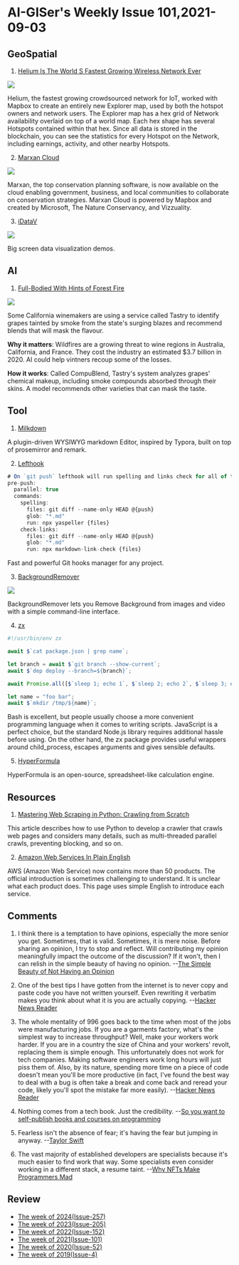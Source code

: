 # AI-GISer's Weekly Issue 101,2021-09-03

## GeoSpatial

1. [Helium Is The World S Fastest Growing Wireless Network Ever](https://www.mapbox.com/blog/helium-and-mapbox)

![](https://assets-global.website-files.com/5f2a93fe880654a977c51043/611e8ba40c0cd51ea505af70_JKQzA2fXYG4MTCVaK6iLrE9BuD6fq6Hou0MhDIH_klcz37msvi8Ma5xCjbKx0RQogqjfEIdo-v4hQ0j_WKyGRhROXHZbTnJZ6XJ992vtTmWtOsAUgqDiELwV8a92kG2Dkmm4ksTj.png)

Helium, the fastest growing crowdsourced network for IoT, worked with Mapbox to create an entirely new Explorer map, used by both the hotspot owners and network users. The Explorer map has a hex grid of Network availability overlaid on top of a world map. Each hex shape has several Hotspots contained within that hex. Since all data is stored in the blockchain, you can see the statistics for every Hotspot on the Network, including earnings, activity, and other nearby Hotspots.

2. [Marxan Cloud](https://www.vizzuality.com/project/marxan/)

![](https://assets-global.website-files.com/5f2a93fe880654a977c51043/6130211248d3e221eab6f682_Marxan-Cloud-photo15b_solutions_details_best_attr.png)

Marxan, the top conservation planning software, is now available on the cloud enabling government, business, and local communities to collaborate on conservation strategies. Marxan Cloud is powered by Mapbox and created by Microsoft, The Nature Conservancy, and Vizzuality.

3. [iDataV](https://github.com/yyhsong/iDataV)

![](https://img-blog.csdnimg.cn/20200603140258908.jpg?x-oss-process=image/watermark,type_ZmFuZ3poZW5naGVpdGk,shadow_10,text_aHR0cHM6Ly9ibG9nLmNzZG4ubmV0L2h3aHNvbmc=,size_16,color_FFFFFF,t_70)

Big screen data visualization demos.

## AI

1. [Full-Bodied With Hints of Forest Fire](https://read.deeplearning.ai/the-batch/issue-107/)

![](https://dl-staging-website.ghost.io/content/images/2021/09/Wine.gif)

Some California winemakers are using a service called Tastry to identify grapes tainted by smoke from the state's surging blazes and recommend blends that will mask the flavour.

**Why it matters**: Wildfires are a growing threat to wine regions in Australia, California, and France. They cost the industry an estimated $3.7 billion in 2020. AI could help vintners recoup some of the losses.

**How it works**: Called CompuBlend, Tastry's system analyzes grapes' chemical makeup, including smoke compounds absorbed through their skins. A model recommends other varieties that can mask the taste.

## Tool

1. [Milkdown](https://github.com/Saul-Mirone/milkdown)

A plugin-driven WYSIWYG markdown Editor, inspired by Typora, built on top of prosemirror and remark.

2. [Lefthook](https://github.com/evilmartians/lefthook)

```ts
# On `git push` lefthook will run spelling and links check for all of the changed files
pre-push:
  parallel: true
  commands:
    spelling:
      files: git diff --name-only HEAD @{push}
      glob: "*.md"
      run: npx yaspeller {files}
    check-links:
      files: git diff --name-only HEAD @{push}
      glob: "*.md"
      run: npx markdown-link-check {files}
```

Fast and powerful Git hooks manager for any project.

3. [BackgroundRemover](https://github.com/nadermx/backgroundremover)

![](https://camo.githubusercontent.com/41afbf5cdeee18132380d3d6c0565e58a5ef95beb649fb2b0216f1c834da0691/68747470733a2f2f6261636b67726f756e6472656d6f7665722e6170702f7374617469632f6261636b67726f756e6472656d6f7665726578616d706c652e706e67)

BackgroundRemover lets you Remove Background from images and video with a simple command-line interface.

4. [zx](https://github.com/google/zx)

```ts
#!/usr/bin/env zx

await $`cat package.json | grep name`;

let branch = await $`git branch --show-current`;
await $`dep deploy --branch=${branch}`;

await Promise.all([$`sleep 1; echo 1`, $`sleep 2; echo 2`, $`sleep 3; echo 3`]);

let name = "foo bar";
await $`mkdir /tmp/${name}`;
```

Bash is excellent, but people usually choose a more convenient programming language when it comes to writing scripts. JavaScript is a perfect choice, but the standard Node.js library requires additional hassle before using. On the other hand, the zx package provides useful wrappers around child_process, escapes arguments and gives sensible defaults.

5. [HyperFormula](https://github.com/handsontable/hyperformula)

HyperFormula is an open-source, spreadsheet-like calculation engine.

## Resources

1. [Mastering Web Scraping in Python: Crawling from Scratch](https://www.zenrows.com/blog/mastering-web-scraping-in-python-crawling-from-scratch)

This article describes how to use Python to develop a crawler that crawls web pages and considers many details, such as multi-threaded parallel crawls, preventing blocking, and so on.

2. [Amazon Web Services In Plain English](https://expeditedsecurity.com/aws-in-plain-english/)

AWS (Amazon Web Service) now contains more than 50 products. The official introduction is sometimes challenging to understand. It is unclear what each product does. This page uses simple English to introduce each service.

## Comments

1. I think there is a temptation to have opinions, especially the more senior you get. Sometimes, that is valid. Sometimes, it is mere noise. Before sharing an opinion, I try to stop and reflect. Will contributing my opinion meaningfully impact the outcome of the discussion? If it won't, then I can relish in the simple beauty of having no opinion.
   --[The Simple Beauty of Not Having an Opinion](https://tomgamon.com/posts/the-simple-beauty-of-not-having-an-opinion/?newsletter)

2. One of the best tips I have gotten from the internet is to never copy and paste code you have not written yourself. Even rewriting it verbatim makes you think about what it is you are actually copying.
   --[Hacker News Reader](https://news.ycombinator.com/item?id=27534343)

3. The whole mentality of 996 goes back to the time when most of the jobs were manufacturing jobs. If you are a garments factory, what's the simplest way to increase throughput? Well, make your workers work harder. If you are in a country the size of China and your workers' revolt, replacing them is simple enough. This unfortunately does not work for tech companies. Making software engineers work long hours will just piss them of. Also, by its nature, spending more time on a piece of code doesn't mean you'll be more productive (in fact, I've found the best way to deal with a bug is often take a break and come back and reread your code, likely you'll spot the mistake far more easily).
   --[Hacker News Reader](https://news.ycombinator.com/item?id=28326010)

4. Nothing comes from a tech book. Just the credibility.
   --[So you want to self-publish books and courses on programming](https://css-tricks.com/so-you-want-to-self-publish-books-and-courses-on-programming/)

5. Fearless isn't the absence of fear; it's having the fear but jumping in anyway.
   --[Taylor Swift](https://www.thecut.com/2021/07/how-thrilling-ceo-shilla-kim-parker-gets-it-done.html)

6. The vast majority of established developers are specialists because it's much easier to find work that way. Some specialists even consider working in a different stack, a resume taint.
   --[Why NFTs Make Programmers Mad](https://www.peachesnstink.com/p/A6HSwaoL92ZN7A3lrpkXZJ)

## Review

- [The week of 2024(Issue-257)](../2024/issue-257.md)
- [The week of 2023(Issue-205)](../2023/issue-205.md)
- [The week of 2022(Issue-152)](../2022/issue-152.md)
- [The week of 2021(Issue-101)](../2021/issue-101.md)
- [The week of 2020(Issue-52)](../2020/issue-52.md)
- [The week of 2019(Issue-4)](../2019/issue-4.md)
